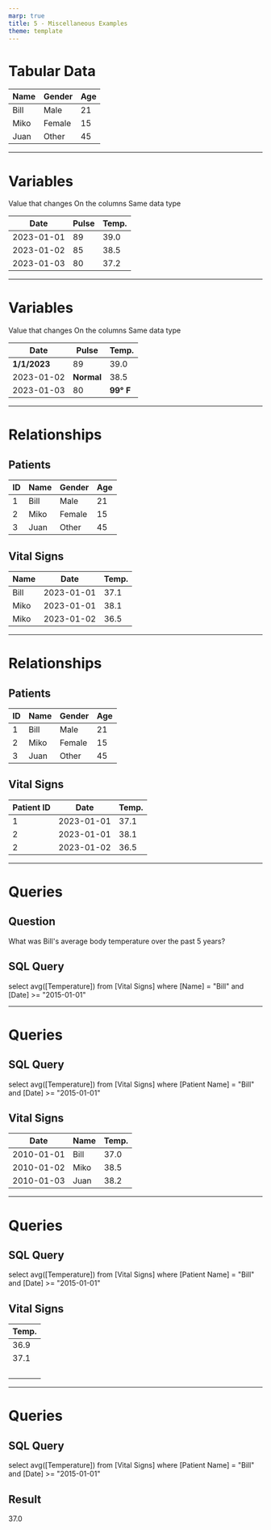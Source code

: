 ```yaml
---
marp: true
title: 5 - Miscellaneous Examples
theme: template
---
```


<!-- _class: title-one-content -->

# Tabular Data

| Name | Gender | Age |
| ---- | ------ | --- |
| Bill | Male   | 21  |
| Miko | Female | 15  |
| Juan | Other  | 45  |

---

<!-- _class: title-two-content-left-center -->

# Variables

Value that changes
On the columns
Same data type

| Date       | Pulse | Temp. |
| ---------- | ----- | ----- |
| 2023-01-01 | 89    | 39.0  |
| 2023-01-02 | 85    | 38.5  |
| 2023-01-03 | 80    | 37.2  | 

---

<!-- _class: title-two-content-left-center -->

# Variables

Value that changes
On the columns
Same data type

| Date         | Pulse      | Temp.     |
| ------------ | ---------- | --------- |
| **1/1/2023** | 89         | 39.0      |
| 2023-01-02   | **Normal** | 38.5      |
| 2023-01-03   | 80         | **99° F** | 

---

<!-- _class: title-two-content-comparison -->

# Relationships

## Patients
| ID | Name | Gender | Age |
| -- | ---- | ------ | --- |
| 1  | Bill | Male   | 21  |
| 2  | Miko | Female | 15  |
| 3  | Juan | Other  | 45  |


## Vital Signs
| Name | Date       | Temp. |
| ---- | ---------- | ----- |
| Bill | 2023-01-01 | 37.1  |
| Miko | 2023-01-01 | 38.1  |
| Miko | 2023-01-02 | 36.5  |

---

<!-- _class: title-two-content-comparison -->

# Relationships

## Patients
| ID | Name | Gender | Age |
| -- | ---- | ------ | --- |
| 1  | Bill | Male   | 21  |
| 2  | Miko | Female | 15  |
| 3  | Juan | Other  | 45  |


## Vital Signs
| Patient ID | Date       | Temp. |
| ---------- | ---------- | ----- |
| 1          | 2023-01-01 | 37.1  |
| 2          | 2023-01-01 | 38.1  |
| 2          | 2023-01-02 | 36.5  |

---

<!-- _class: title-two-content-comparison -->

# Queries

## Question

What was Bill's average 
body temperature 
over the past 5 years?

## SQL Query

select avg([Temperature])
from [Vital Signs]
where [Name] = "Bill"
and [Date] >= "2015-01-01"

---

<!-- _class: title-two-content-comparison -->

# Queries

## SQL Query

select avg([Temperature])
from [Vital Signs]
where [Patient Name] = "Bill"
and [Date] >= "2015-01-01"

## Vital Signs

| Date       | Name | Temp. |
| ---------- | ---- | ----- |
| 2010-01-01 | Bill | 37.0  |
| 2010-01-02 | Miko | 38.5  |
| 2010-01-03 | Juan | 38.2  | 

---

<!-- _class: title-two-content-comparison -->

# Queries

## SQL Query

select avg([Temperature])
from [Vital Signs]
where [Patient Name] = "Bill"
and [Date] >= "2015-01-01"

## Vital Signs

| Temp.  |
| ------ |
| 36.9   |
| 37.1   |
| &nbsp; | 

---

<!-- _class: title-two-content-comparison -->

# Queries

## SQL Query

select avg([Temperature])
from [Vital Signs]
where [Patient Name] = "Bill"
and [Date] >= "2015-01-01"

## Result

37.0

